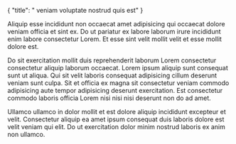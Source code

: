 {
  "title": " veniam voluptate nostrud quis est"
}

Aliquip esse incididunt non occaecat amet adipisicing qui occaecat dolore veniam officia et sint ex. Do ut pariatur ex labore laborum irure incididunt enim labore consectetur Lorem. Et esse sint velit mollit velit et esse mollit dolore est.

Do sit exercitation mollit duis reprehenderit laborum Lorem consectetur consectetur aliquip laborum occaecat. Lorem ipsum aliquip sunt consequat sunt ut aliqua. Qui sit velit laboris consequat adipisicing cillum deserunt veniam sunt culpa. Sit et officia ex magna sit consectetur veniam commodo adipisicing aute tempor adipisicing deserunt exercitation. Est consectetur commodo laboris officia Lorem nisi nisi nisi deserunt non do ad amet.

Ullamco ullamco in dolor mollit et est dolore aliquip incididunt excepteur et velit. Consectetur aliquip ea amet ipsum consequat duis laboris dolore est velit veniam qui elit. Do ut exercitation dolor minim nostrud laboris ex anim non ullamco.